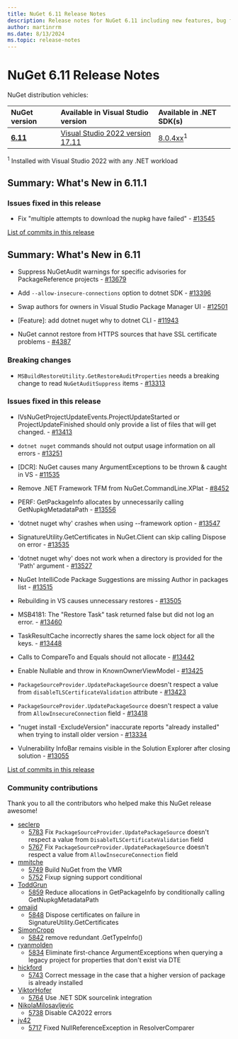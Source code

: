 ```yaml
---
title: NuGet 6.11 Release Notes
description: Release notes for NuGet 6.11 including new features, bug fixes, and DCRs.
author: martinrrm
ms.date: 8/13/2024
ms.topic: release-notes
---
```

# NuGet 6.11 Release Notes

NuGet distribution vehicles:

| NuGet version | Available in Visual Studio version | Available in .NET SDK(s) |
|:---|:---|:---|
| [**6.11**](https://nuget.org/downloads) | [Visual Studio 2022 version 17.11](https://visualstudio.microsoft.com/downloads/) | [8.0.4xx](https://dotnet.microsoft.com/download/dotnet/8.0)<sup>1</sup> |

<sup>1</sup> Installed with Visual Studio 2022 with any .NET workload

## Summary: What's New in 6.11.1

### Issues fixed in this release

* Fix "multiple attempts to download the nupkg have failed" - [#13545](https://github.com/NuGet/Home/issues/13545)

[List of commits in this release](https://github.com/NuGet/NuGet.Client/compare/6.11.0.122...6.11.1.2)

## Summary: What's New in 6.11

* Suppress NuGetAudit warnings for specific advisories for PackageReference projects - [#13679](https://github.com/NuGet/Home/issues/13679)

* Add `--allow-insecure-connections` option to dotnet SDK - [#13396](https://github.com/NuGet/Home/issues/13396)

* Swap authors for owners in Visual Studio Package Manager UI - [#12501](https://github.com/NuGet/Home/issues/12501)

* [Feature]: add dotnet nuget why to dotnet CLI - [#11943](https://github.com/NuGet/Home/issues/11943)

* NuGet cannot restore from HTTPS sources that have SSL certificate problems - [#4387](https://github.com/NuGet/Home/issues/4387)

### Breaking changes

* `MSBuildRestoreUtility.GetRestoreAuditProperties` needs a breaking change to read `NuGetAuditSuppress` items - [#13313](https://github.com/NuGet/Home/issues/13313)

### Issues fixed in this release

* IVsNuGetProjectUpdateEvents.ProjectUpdateStarted or ProjectUpdateFinished should only provide a list of files that will get changed. - [#13413](https://github.com/NuGet/Home/issues/13413)

* `dotnet nuget` commands should not output usage information on all errors - [#13251](https://github.com/NuGet/Home/issues/13251)

* [DCR]: NuGet causes many ArgumentExceptions to be thrown & caught in VS - [#11535](https://github.com/NuGet/Home/issues/11535)

* Remove .NET Framework TFM from NuGet.CommandLine.XPlat - [#8452](https://github.com/NuGet/Home/issues/8452)

* PERF: GetPackageInfo allocates by unnecessarily calling GetNupkgMetadataPath - [#13556](https://github.com/NuGet/Home/issues/13556)

* 'dotnet nuget why' crashes when using --framework option - [#13547](https://github.com/NuGet/Home/issues/13547)

* SignatureUtility.GetCertificates in NuGet.Client can skip calling Dispose on error - [#13535](https://github.com/NuGet/Home/issues/13535)

* 'dotnet nuget why' does not work when a directory is provided for the 'Path' argument - [#13527](https://github.com/NuGet/Home/issues/13527)

* NuGet IntelliCode Package Suggestions are missing Author in packages list - [#13515](https://github.com/NuGet/Home/issues/13515)

* Rebuilding in VS causes unnecessary restores - [#13505](https://github.com/NuGet/Home/issues/13505)

* MSB4181: The "Restore Task" task returned false but did not log an error. - [#13460](https://github.com/NuGet/Home/issues/13460)

* TaskResultCache incorrectly shares the same lock object for all the keys. - [#13448](https://github.com/NuGet/Home/issues/13448)

* Calls to CompareTo and Equals should not allocate - [#13442](https://github.com/NuGet/Home/issues/13442)

* Enable Nullable and throw in KnownOwnerViewModel - [#13425](https://github.com/NuGet/Home/issues/13425)

* `PackageSourceProvider.UpdatePackageSource` doesn't respect a value from `disableTLSCertificateValidation` attribute - [#13423](https://github.com/NuGet/Home/issues/13423)

* `PackageSourceProvider.UpdatePackageSource` doesn't respect a value from `AllowInsecureConnection` field - [#13418](https://github.com/NuGet/Home/issues/13418)

* "nuget install -ExcludeVersion" inaccurate reports "already installed" when trying to install older version - [#13334](https://github.com/NuGet/Home/issues/13334)

* Vulnerability InfoBar remains visible in the Solution Explorer after closing solution - [#13055](https://github.com/NuGet/Home/issues/13055)

[List of commits in this release](https://github.com/NuGet/NuGet.Client/compare/6.10.1.5...6.11.0.122)

### Community contributions

Thank you to all the contributors who helped make this NuGet release awesome!

* [seclerp](https://github.com/seclerp)
  * [5783](https://github.com/NuGet/NuGet.Client/pull/5783) Fix `PackageSourceProvider.UpdatePackageSource` doesn't respect a value from `DisableTLSCertificateValidation` field
  * [5767](https://github.com/NuGet/NuGet.Client/pull/5767) Fix `PackageSourceProvider.UpdatePackageSource` doesn't respect a value from `AllowInsecureConnection` field
* [mmitche](https://github.com/mmitche)
  * [5749](https://github.com/NuGet/NuGet.Client/pull/5749) Build NuGet from the VMR
  * [5752](https://github.com/NuGet/NuGet.Client/pull/5752) Fixup signing support conditional
* [ToddGrun](https://github.com/ToddGrun)
  * [5859](https://github.com/NuGet/NuGet.Client/pull/5859) Reduce allocations in GetPackageInfo by conditionally calling GetNupkgMetadataPath
* [omajid](https://github.com/omajid)
  * [5848](https://github.com/NuGet/NuGet.Client/pull/5848) Dispose certificates on failure in SignatureUtility.GetCertificates
* [SimonCropp](https://github.com/SimonCropp)
  * [5842](https://github.com/NuGet/NuGet.Client/pull/5842) remove redundant .GetTypeInfo()
* [ryanmolden](https://github.com/ryanmolden)
  * [5834](https://github.com/NuGet/NuGet.Client/pull/5834) Eliminate first-chance ArgumentExceptions when querying a legacy project for properties that don't exist via DTE
* [hickford](https://github.com/hickford)
  * [5743](https://github.com/NuGet/NuGet.Client/pull/5743) Correct message in the case that a higher version of package is already installed
* [ViktorHofer](https://github.com/ViktorHofer)
  * [5764](https://github.com/NuGet/NuGet.Client/pull/5764) Use .NET SDK sourcelink integration
* [NikolaMilosavljevic](https://github.com/NikolaMilosavljevic)
  * [5738](https://github.com/NuGet/NuGet.Client/pull/5738) Disable CA2022 errors
* [jv42](https://github.com/jv42)
  * [5717](https://github.com/NuGet/NuGet.Client/pull/5717) Fixed NullReferenceException in ResolverComparer
